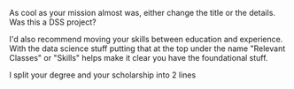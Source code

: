 As cool as your mission almost was, either change the title or the details. Was this a DSS project?

I'd also recommend moving your skills between education and experience. With the data science stuff putting that at the top under the name "Relevant Classes" or "Skills" helps make it clear you have the foundational stuff.

I split your degree and your scholarship into 2 lines